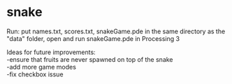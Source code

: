 # snake

Run: put names.txt, scores.txt, snakeGame.pde in the same directory as the "data" folder, open and run snakeGame.pde in Processing 3


Ideas for future improvements:  
-ensure that fruits are never spawned on top of the snake  
-add more game modes  
-fix checkbox issue  
